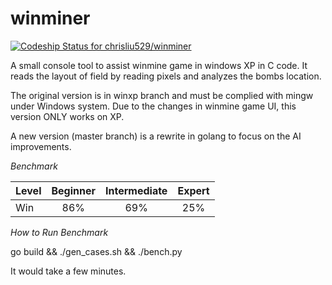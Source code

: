 # winminer

[ ![Codeship Status for chrisliu529/winminer](https://codeship.com/projects/d583a910-deff-0133-8b3b-12efcaf3d9f4/status?branch=master)](https://codeship.com/projects/144898)

A small console tool to assist winmine game in windows XP in C code. It reads the layout of field by reading pixels and analyzes the bombs location.

The original version is in winxp branch and must be complied with mingw under Windows system. Due to the changes in winmine game UI, this version ONLY works on XP.

A new version (master branch) is a rewrite in golang to focus on the AI improvements.

*Benchmark*

| Level | Beginner | Intermediate | Expert |
|-------|:--------:|:--------------:|:--------:|
| Win   |    86%   |      69%     |   25%  |

*How to Run Benchmark*

go build && ./gen_cases.sh  && ./bench.py

It would take a few minutes.
